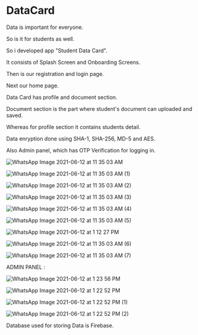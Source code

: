 # DataCard
Data is important for everyone.

So is it for students as well.

So i developed app "Student Data Card".

It consists of Splash Screen and Onboarding Screens.

Then is our registration and login page.

Next our home page.

Data Card has profile and document section.

Document section is the part where student's document can uploaded and saved.

Whereas for profile section it contains students detail.

Data enryption done using SHA-1, SHA-256, MD-5 and AES.

Also Admin panel, which has OTP Verification for logging in.

![WhatsApp Image 2021-06-12 at 11 35 03 AM](https://user-images.githubusercontent.com/69072470/121767891-d54c6600-cb78-11eb-9051-95ab136260fe.jpeg)

![WhatsApp Image 2021-06-12 at 11 35 03 AM (1)](https://user-images.githubusercontent.com/69072470/121767913-f44af800-cb78-11eb-8f5a-bf2874007570.jpeg)

![WhatsApp Image 2021-06-12 at 11 35 03 AM (2)](https://user-images.githubusercontent.com/69072470/121767924-04fb6e00-cb79-11eb-8b69-bffb5f888179.jpeg)

![WhatsApp Image 2021-06-12 at 11 35 03 AM (3)](https://user-images.githubusercontent.com/69072470/121767931-0cbb1280-cb79-11eb-8dc2-304de060184b.jpeg)

![WhatsApp Image 2021-06-12 at 11 35 03 AM (4)](https://user-images.githubusercontent.com/69072470/121767936-147ab700-cb79-11eb-8ae1-05f0b541f154.jpeg)

![WhatsApp Image 2021-06-12 at 11 35 03 AM (5)](https://user-images.githubusercontent.com/69072470/121767943-1ba1c500-cb79-11eb-85f1-5d35602d34a6.jpeg)

![WhatsApp Image 2021-06-12 at 1 12 27 PM](https://user-images.githubusercontent.com/69072470/121769212-f2d0fe00-cb7f-11eb-910e-2925611ec3e2.jpeg)

![WhatsApp Image 2021-06-12 at 11 35 03 AM (6)](https://user-images.githubusercontent.com/69072470/121767961-307e5880-cb79-11eb-8ca9-3e6182fece6e.jpeg)

![WhatsApp Image 2021-06-12 at 11 35 03 AM (7)](https://user-images.githubusercontent.com/69072470/121767970-396f2a00-cb79-11eb-990f-559453e14d74.jpeg)

ADMIN PANEL :

![WhatsApp Image 2021-06-12 at 1 23 56 PM](https://user-images.githubusercontent.com/69072470/121769509-9a9afb80-cb81-11eb-8b26-8c778127e331.jpeg)

![WhatsApp Image 2021-06-12 at 1 22 52 PM](https://user-images.githubusercontent.com/69072470/121769539-cfa74e00-cb81-11eb-8de6-05070899a998.jpeg)

![WhatsApp Image 2021-06-12 at 1 22 52 PM (1)](https://user-images.githubusercontent.com/69072470/121769543-da61e300-cb81-11eb-9b2d-c173ddce4d9a.jpeg)

![WhatsApp Image 2021-06-12 at 1 22 52 PM (2)](https://user-images.githubusercontent.com/69072470/121769551-e51c7800-cb81-11eb-8dc0-e86974225e18.jpeg)

Database used for storing Data is Firebase.
